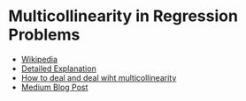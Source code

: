 # Multicollinearity in Regression Problems

- [Wikipedia](https://en.wikipedia.org/wiki/Multicollinearity#:~:text=Multicollinearity%20refers%20to%20a%20situation,equal%20to%201%20or%20%E2%88%921.)
- [Detailed Explanation](https://statisticsbyjim.com/regression/multicollinearity-in-regression-analysis/)
- [How to deal and deal wiht multicollinearity](https://towardsdatascience.com/how-to-detect-and-deal-with-multicollinearity-9e02b18695f1)
- [Medium Blog Post](https://medium.com/analytics-vidhya/what-is-multicollinearity-and-how-to-remove-it-413c419de2f)